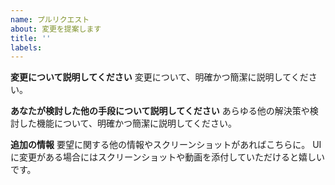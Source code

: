 ```yaml
---
name: プルリクエスト
about: 変更を提案します
title: ''
labels:
---
```


**変更について説明してください**
変更について、明確かつ簡潔に説明してください。

**あなたが検討した他の手段について説明してください**
あらゆる他の解決策や検討した機能について、明確かつ簡潔に説明してください。

**追加の情報**
要望に関する他の情報やスクリーンショットがあればこちらに。
UIに変更がある場合にはスクリーンショットや動画を添付していただけると嬉しいです。
